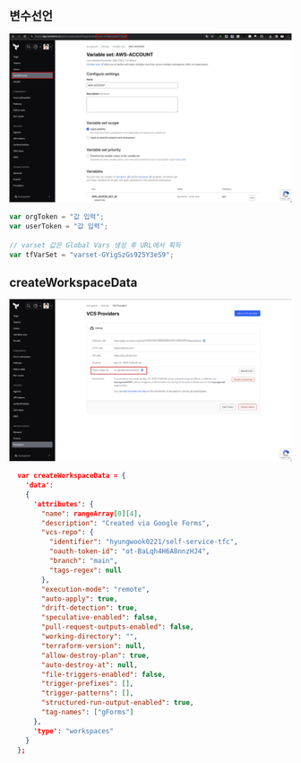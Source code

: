 
## 변수선언
![img](https://raw.githubusercontent.com/hyungwook0221/img/main/uPic/54iGQi.jpg)

```javascript
var orgToken = "값 입력";
var userToken = "값 입력";

// varset 값은 Global Vars 생성 후 URL에서 획득
var tfVarSet = "varset-GYigSzGs925Y3eS9";
```

## createWorkspaceData

![img](https://raw.githubusercontent.com/hyungwook0221/img/main/uPic/gJXkJA.jpg)

```json
  var createWorkspaceData = { 
    'data':
    { 
      'attributes': {
        "name": rangeArray[0][4],
        "description": "Created via Google Forms",
        "vcs-repo": {
          "identifier": "hyungwook0221/self-service-tfc",
          "oauth-token-id": "ot-BaLqh4H6A8nnzHJ4",
          "branch": "main",
          "tags-regex": null
        },
        "execution-mode": "remote",
        "auto-apply": true,
        "drift-detection": true,
        "speculative-enabled": false,
        "pull-request-outputs-enabled": false,
        "working-directory": "",
        "terraform-version": null,
        "allow-destroy-plan": true,
        "auto-destroy-at": null,
        "file-triggers-enabled": false,
        "trigger-prefixes": [],
        "trigger-patterns": [],
        "structured-run-output-enabled": true,
        "tag-names": ["gForms"]
      },
      'type': "workspaces" 
    }
  };
```
